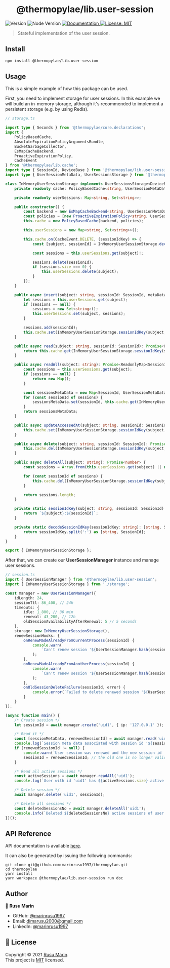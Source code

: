 <h1 align="center">@thermopylae/lib.user-session</h1>
<p>
  <img alt="Version" src="https://img.shields.io/badge/version-0.0.1-blue.svg?cacheSeconds=2592000" />
  <img alt="Node Version" src="https://img.shields.io/badge/node-%3E%3D16-blue.svg"/>
<a href="https://marinrusu1997.github.io/thermopylae/lib.user-session/index.html" target="_blank">
  <img alt="Documentation" src="https://img.shields.io/badge/documentation-yes-brightgreen.svg" />
</a>
<a href="https://github.com/marinrusu1997/thermopylae/blob/master/LICENSE" target="_blank">
  <img alt="License: MIT" src="https://img.shields.io/badge/License-MIT-yellow.svg" />
</a>
</p>

> Stateful implementation of the user session.

## Install

```sh
npm install @thermopylae/lib.user-session
```

## Usage
This is a simple example of how this package can be used. <br/>

First, you need to implement storage for user sessions. In this example we will build
an in-memory storage, although it's recommended to implement a persistent storage (e.g. by using Redis).
```typescript
// storage.ts

import type { Seconds } from '@thermopylae/core.declarations';
import {
    PolicyBasedCache,
    AbsoluteExpirationPolicyArgumentsBundle,
    BucketGarbageCollector,
    EsMapCacheBackend,
    ProactiveExpirationPolicy,
    CacheEvent
} from '@thermopylae/lib.cache';
import type { SessionId, DeviceBase } from '@thermopylae/lib.user-session.commons';
import type { UserSessionMetaData, UserSessionsStorage } from '@thermopylae/lib.user-session';

class InMemoryUserSessionStorage implements UserSessionsStorage<DeviceBase, string> {
    private readonly cache: PolicyBasedCache<string, UserSessionMetaData<DeviceBase, string>, AbsoluteExpirationPolicyArgumentsBundle>;

    private readonly userSessions: Map<string, Set<string>>;

    public constructor() {
        const backend = new EsMapCacheBackend<string, UserSessionMetaData<DeviceBase, string>>();
        const policies = [new ProactiveExpirationPolicy<string, UserSessionMetaData<DeviceBase, string>>(new BucketGarbageCollector())];
        this.cache = new PolicyBasedCache(backend, policies);

        this.userSessions = new Map<string, Set<string>>();

        this.cache.on(CacheEvent.DELETE, (sessionIdKey) => {
            const [subject, sessionId] = InMemoryUserSessionStorage.decodeSessionIdKey(sessionIdKey);

            const sessions = this.userSessions.get(subject)!;

            sessions.delete(sessionId);
            if (sessions.size === 0) {
                this.userSessions.delete(subject);
            }
        });
    }

    public async insert(subject: string, sessionId: SessionId, metaData: UserSessionMetaData<DeviceBase, string>, ttl: Seconds): Promise<void> {
        let sessions = this.userSessions.get(subject);
        if (sessions == null) {
            sessions = new Set<string>();
            this.userSessions.set(subject, sessions);
        }

        sessions.add(sessionId);
        this.cache.set(InMemoryUserSessionStorage.sessionIdKey(subject, sessionId), metaData, { expiresAfter: ttl });
    }

    public async read(subject: string, sessionId: SessionId): Promise<UserSessionMetaData<DeviceBase, string> | undefined> {
        return this.cache.get(InMemoryUserSessionStorage.sessionIdKey(subject, sessionId));
    }

    public async readAll(subject: string): Promise<ReadonlyMap<SessionId, Readonly<UserSessionMetaData<DeviceBase, string>>>> {
        const sessions = this.userSessions.get(subject);
        if (sessions == null) {
            return new Map();
        }

        const sessionsMetaData = new Map<SessionId, UserSessionMetaData<DeviceBase, string>>();
        for (const sessionId of sessions) {
            sessionsMetaData.set(sessionId, this.cache.get(InMemoryUserSessionStorage.sessionIdKey(subject, sessionId))!);
        }
        return sessionsMetaData;
    }

    public async updateAccessedAt(subject: string, sessionId: SessionId, metaData: UserSessionMetaData<DeviceBase, string>): Promise<void> {
        this.cache.set(InMemoryUserSessionStorage.sessionIdKey(subject, sessionId), metaData);
    }

    public async delete(subject: string, sessionId: SessionId): Promise<void> {
        this.cache.del(InMemoryUserSessionStorage.sessionIdKey(subject, sessionId));
    }

    public async deleteAll(subject: string): Promise<number> {
        const sessions = Array.from(this.userSessions.get(subject) || new Set<string>());

        for (const sessionId of sessions) {
            this.cache.del(InMemoryUserSessionStorage.sessionIdKey(subject, sessionId));
        }

        return sessions.length;
    }

    private static sessionIdKey(subject: string, sessionId: SessionId): string {
        return `${subject}:${sessionId}`;
    }

    private static decodeSessionIdKey(sessionIdKey: string): [string, SessionId] {
        return sessionIdKey.split(':') as [string, SessionId];
    }
}

export { InMemoryUserSessionStorage };
```

After that, we can create our **UserSessionManager** instance and manage user sessions.
```typescript
// session.ts
import { UserSessionManager } from '@thermopylae/lib.user-session';
import { InMemoryUserSessionStorage } from './storage';

const manager = new UserSessionManager({
    idLength: 24,
    sessionTtl: 86_400, // 24h
    timeouts: {
        idle: 1_800, // 30 min
        renewal: 43_200, // 12h
        oldSessionAvailabilityAfterRenewal: 5 // 5 seconds
    },
    storage: new InMemoryUserSessionStorage(),
    renewSessionHooks: {
        onRenewMadeAlreadyFromCurrentProcess(sessionId) {
            console.warn(
                `Can't renew session '${UserSessionManager.hash(sessionId)}', because it was renewed already. Renew has been made from this NodeJS process.`
            );
        },
        onRenewMadeAlreadyFromAnotherProcess(sessionId) {
            console.warn(
                `Can't renew session '${UserSessionManager.hash(sessionId)}', because it was renewed already. Renew has been made from another NodeJS process.`
            );
        },
        onOldSessionDeleteFailure(sessionId, error) {
            console.error(`Failed to delete renewed session '${UserSessionManager.hash(sessionId)}'.`, error);
        }
    }
});

(async function main() {
    /* Create session */
    let sessionId = await manager.create('uid1', { ip: '127.0.0.1' });

    /* Read it */
    const [sessionMetaData, renewedSessionId] = await manager.read('uid1', sessionId, { ip: '127.0.0.1' });
    console.log(`Session meta data associated with session id '${sessionId}': ${JSON.stringify(sessionMetaData)}`);
    if (renewedSessionId != null) {
        console.warn(`User session was renewed and the new session id '${renewedSessionId}' needs to be sent to client.`);
        sessionId = renewedSessionId; // the old one is no longer valid
    }

    /* Read all active sessions */
    const activeSessions = await manager.readAll('uid1');
    console.log(`User with id 'uid1' has ${activeSessions.size} active sessions.`);

    /* Delete session */
    await manager.delete('uid1', sessionId);

    /* Delete all sessions */
    const deletedSessionsNo = await manager.deleteAll('uid1');
    console.info(`Deleted ${deletedSessionsNo} active sessions of user with id 'uid1'.`);
})();
```

## API Reference
API documentation is available [here][api-doc-link].

It can also be generated by issuing the following commands:
```shell
git clone git@github.com:marinrusu1997/thermopylae.git
cd thermopylae
yarn install
yarn workspace @thermopylae/lib.user-session run doc
```

## Author
👤 **Rusu Marin**

* GitHub: [@marinrusu1997](https://github.com/marinrusu1997)
* Email: [dimarusu2000@gmail.com](mailto:dimarusu2000@gmail.com)
* LinkedIn: [@marinrusu1997](https://www.linkedin.com/in/rusu-marin-1638b0156/)

## 📝 License
Copyright © 2021 [Rusu Marin](https://github.com/marinrusu1997). <br/>
This project is [MIT](https://github.com/marinrusu1997/thermopylae/blob/master/LICENSE) licensed.

[api-doc-link]: https://marinrusu1997.github.io/thermopylae/lib.user-session/index.html
